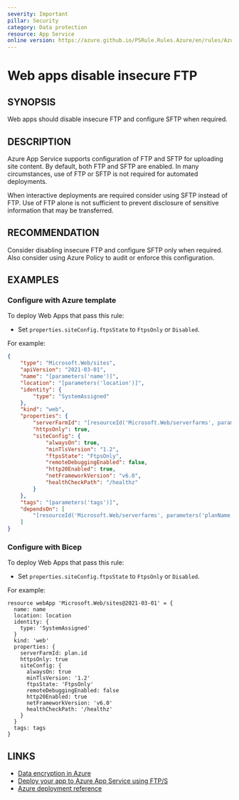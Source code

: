 ```yaml
---
severity: Important
pillar: Security
category: Data protection
resource: App Service
online version: https://azure.github.io/PSRule.Rules.Azure/en/rules/Azure.AppService.WebSecureFtp/
---
```


# Web apps disable insecure FTP

## SYNOPSIS

Web apps should disable insecure FTP and configure SFTP when required.

## DESCRIPTION

Azure App Service supports configuration of FTP and SFTP for uploading site content.
By default, both FTP and SFTP are enabled.
In many circumstances, use of FTP or SFTP is not required for automated deployments.

When interactive deployments are required consider using SFTP instead of FTP.
Use of FTP alone is not sufficient to prevent disclosure of sensitive information that may be transferred.

## RECOMMENDATION

Consider disabling insecure FTP and configure SFTP only when required.
Also consider using Azure Policy to audit or enforce this configuration.

## EXAMPLES

### Configure with Azure template

To deploy Web Apps that pass this rule:

- Set `properties.siteConfig.ftpsState` to `FtpsOnly` or `Disabled`.

For example:

```json
{
    "type": "Microsoft.Web/sites",
    "apiVersion": "2021-03-01",
    "name": "[parameters('name')]",
    "location": "[parameters('location')]",
    "identity": {
        "type": "SystemAssigned"
    },
    "kind": "web",
    "properties": {
        "serverFarmId": "[resourceId('Microsoft.Web/serverfarms', parameters('planName'))]",
        "httpsOnly": true,
        "siteConfig": {
            "alwaysOn": true,
            "minTlsVersion": "1.2",
            "ftpsState": "FtpsOnly",
            "remoteDebuggingEnabled": false,
            "http20Enabled": true,
            "netFrameworkVersion": "v6.0",
            "healthCheckPath": "/healthz"
        }
    },
    "tags": "[parameters('tags')]",
    "dependsOn": [
        "[resourceId('Microsoft.Web/serverfarms', parameters('planName'))]"
    ]
}
```

### Configure with Bicep

To deploy Web Apps that pass this rule:

- Set `properties.siteConfig.ftpsState` to `FtpsOnly` or `Disabled`.

For example:

```bicep
resource webApp 'Microsoft.Web/sites@2021-03-01' = {
  name: name
  location: location
  identity: {
    type: 'SystemAssigned'
  }
  kind: 'web'
  properties: {
    serverFarmId: plan.id
    httpsOnly: true
    siteConfig: {
      alwaysOn: true
      minTlsVersion: '1.2'
      ftpsState: 'FtpsOnly'
      remoteDebuggingEnabled: false
      http20Enabled: true
      netFrameworkVersion: 'v6.0'
      healthCheckPath: '/healthz'
    }
  }
  tags: tags
}
```

## LINKS

- [Data encryption in Azure](https://learn.microsoft.com/azure/architecture/framework/security/design-storage-encryption#data-in-transit)
- [Deploy your app to Azure App Service using FTP/S](https://docs.microsoft.com/eazure/app-service/deploy-ftp)
- [Azure deployment reference](https://docs.microsoft.com/azure/templates/microsoft.web/sites#siteproperties)
